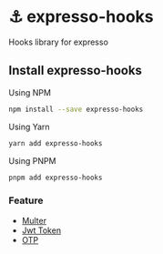 # ⚓ expresso-hooks

Hooks library for expresso

## Install expresso-hooks

Using NPM

```bash
npm install --save expresso-hooks
```

Using Yarn

```bash
yarn add expresso-hooks
```

Using PNPM

```bash
pnpm add expresso-hooks
```

### Feature

* [Multer]([multer.md](https://expresso.masb0ymas.com/expresso-library/expresso-hooks))
* [Jwt Token]([token.md](https://expresso.masb0ymas.com/expresso-library/expresso-hooks))
* [OTP]([otp.md](https://expresso.masb0ymas.com/expresso-library/expresso-hooks))